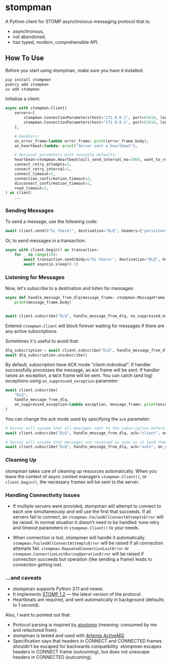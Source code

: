 # stompman

A Python client for STOMP asynchronous messaging protocol that is:

- asynchronous,
- not abandoned,
- has typed, modern, comprehensible API.

## How To Use

Before you start using stompman, make sure you have it installed:

```sh
pip install stompman
poetry add stompman
uv add stompman
```

Initialize a client:

```python
async with stompman.Client(
    servers=[
        stompman.ConnectionParameters(host="171.0.0.1", port=61616, login="user1", passcode="passcode1"),
        stompman.ConnectionParameters(host="172.0.0.1", port=61616, login="user2", passcode="passcode2"),
    ],

    # Handlers:
    on_error_frame=lambda error_frame: print(error_frame.body),
    on_heartbeat=lambda: print("Server sent a heartbeat"),

    # Optional parameters with sensible defaults:
    heartbeat=stompman.Heartbeat(will_send_interval_ms=1000, want_to_receive_interval_ms=1000),
    connect_retry_attempts=3,
    connect_retry_interval=1,
    connect_timeout=2,
    connection_confirmation_timeout=2,
    disconnect_confirmation_timeout=2,
    read_timeout=2,
) as client:
    ...
```

### Sending Messages

To send a message, use the following code:

```python
await client.send(b"hi there!", destination="DLQ", headers={"persistent": "true"})
```

Or, to send messages in a transaction:

```python
async with client.begin() as transaction:
    for _ in range(10):
        await transaction.send(body=b"hi there!", destination="DLQ", headers={"persistent": "true"})
        await asyncio.sleep(0.1)
```

### Listening for Messages

Now, let's subscribe to a destination and listen for messages:

```python
async def handle_message_from_dlq(message_frame: stompman.MessageFrame) -> None:
    print(message_frame.body)


await client.subscribe("DLQ", handle_message_from_dlq, on_suppressed_exception=print)
```

Entered `stompman.Client` will block forever waiting for messages if there are any active subscriptions.

Sometimes it's useful to avoid that:

```python
dlq_subscription = await client.subscribe("DLQ", handle_message_from_dlq, on_suppressed_exception=print)
await dlq_subscription.unsubscribe()
```

By default, subscription have ACK mode "client-individual". If handler successfully processes the message, an `ACK` frame will be sent. If handler raises an exception, a `NACK` frame will be sent. You can catch (and log) exceptions using `on_suppressed_exception` parameter:

```python
await client.subscribe(
    "DLQ",
    handle_message_from_dlq,
    on_suppressed_exception=lambda exception, message_frame: print(exception, message_frame),
)
```

You can change the ack mode used by specifying the `ack` parameter:

```python
# Server will assume that all messages sent to the subscription before the ACK'ed message are received and processed:
await client.subscribe("DLQ", handle_message_from_dlq, ack="client", on_suppressed_exception=print)

# Server will assume that messages are received as soon as it send them to client:
await client.subscribe("DLQ", handle_message_from_dlq, ack="auto", on_suppressed_exception=print)
```

### Cleaning Up

stompman takes care of cleaning up resources automatically. When you leave the context of async context managers `stompman.Client()`, or `client.begin()`, the necessary frames will be sent to the server.

### Handling Connectivity Issues

- If multiple servers were provided, stompman will attempt to connect to each one simultaneously and will use the first that succeeds. If all servers fail to connect, an `stompman.FailedAllConnectAttemptsError` will be raised. In normal situation it doesn't need to be handled: tune retry and timeout parameters in `stompman.Client()` to your needs.

- When connection is lost, stompman will handle it automatically. `stompman.FailedAllConnectAttemptsError` will be raised if all connection attempts fail. `stompman.RepeatedConnectionLostError` or `stompman.ConnectionLostDuringOperationError` will be raised if connection succeeds but operation (like sending a frame) leads to connection getting lost.

### ...and caveats

- stompman supports Python 3.11 and newer.
- It implements [STOMP 1.2](https://stomp.github.io/stomp-specification-1.2.html) — the latest version of the protocol.
- Heartbeats are required, and sent automatically in background (defaults to 1 second).

Also, I want to pointed out that:

- Protocol parsing is inspired by [aiostomp](https://github.com/pedrokiefer/aiostomp/blob/3449dcb53f43e5956ccc7662bb5b7d76bc6ef36b/aiostomp/protocol.py) (meaning: consumed by me and refactored from).
- stompman is tested and used with [Artemis ActiveMQ](https://activemq.apache.org/components/artemis/).
- Specification says that headers in CONNECT and CONNECTED frames shouldn't be escaped for backwards compatibility. stompman escapes headers in CONNECT frame (outcoming), but does not unescape headers in CONNECTED (outcoming).
